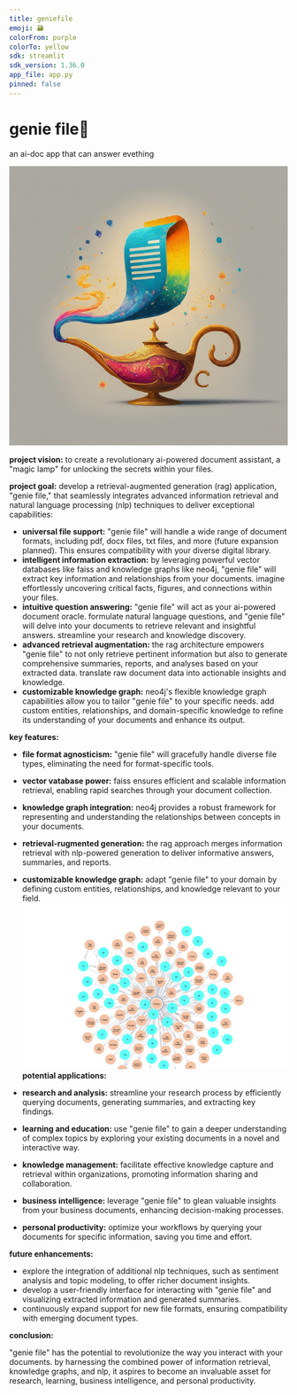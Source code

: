 ```yaml
---
title: geniefile
emoji: 🗃️
colorFrom: purple
colorTo: yellow
sdk: streamlit
sdk_version: 1.36.0
app_file: app.py
pinned: false
---
```


# genie file🚀

an ai-doc app that can answer evething

![geniefile](final%20geniefile%20image.jpg)

**project vision:** to create a revolutionary ai-powered document assistant, a "magic lamp" for unlocking the secrets within your files.

**project goal:** develop a retrieval-augmented generation (rag) application, "genie file," that seamlessly integrates advanced information retrieval and natural language processing (nlp) techniques to deliver exceptional capabilities:

* **universal file support:** "genie file" will handle a wide range of document formats, including pdf, docx files, txt files, and more (future expansion planned). This ensures compatibility with your diverse digital library.
* **intelligent information extraction:** by leveraging powerful vector databases like faiss and knowledge graphs like neo4j, "genie file" will extract key information and relationships from your documents. imagine effortlessly uncovering critical facts, figures, and connections within your files.
* **intuitive question answering:** "genie file" will act as your ai-powered document oracle. formulate natural language questions, and "genie file" will delve into your documents to retrieve relevant and insightful answers. streamline your research and knowledge discovery.
* **advanced retrieval augmentation:** the rag architecture empowers "genie file" to not only retrieve pertinent information but also to generate comprehensive summaries, reports, and analyses based on your extracted data. translate raw document data into actionable insights and knowledge.
* **customizable knowledge graph:** neo4j's flexible knowledge graph capabilities allow you to tailor "genie file" to your specific needs. add custom entities, relationships, and domain-specific knowledge to refine its understanding of your documents and enhance its output.

**key features:**

* **file format agnosticism:** "genie file" will gracefully handle diverse file types, eliminating the need for format-specific tools.
* **vector vatabase power:** faiss ensures efficient and scalable information retrieval, enabling rapid searches through your document collection.
* **knowledge graph integration:** neo4j provides a robust framework for representing and understanding the relationships between concepts in your documents.
* **retrieval-rugmented generation:** the rag approach merges information retrieval with nlp-powered generation to deliver informative answers, summaries, and reports.
* **customizable knowledge graph:** adapt "genie file" to your domain by defining custom entities, relationships, and knowledge relevant to your field.
![neo4j](visualisation%20(1).png)
**potential applications:**

* **research and analysis:** streamline your research process by efficiently querying documents, generating summaries, and extracting key findings.
* **learning and education:** use "genie file" to gain a deeper understanding of complex topics by exploring your existing documents in a novel and interactive way.
* **knowledge management:** facilitate effective knowledge capture and retrieval within organizations, promoting information sharing and collaboration.
* **business intelligence:** leverage "genie file" to glean valuable insights from your business documents, enhancing decision-making processes.
* **personal productivity:** optimize your workflows by querying your documents for specific information, saving you time and effort.

**future enhancements:**

* explore the integration of additional nlp techniques, such as sentiment analysis and topic modeling, to offer richer document insights.
* develop a user-friendly interface for interacting with "genie file" and visualizing extracted information and generated summaries.
* continuously expand support for new file formats, ensuring compatibility with emerging document types.

**conclusion:**

"genie file" has the potential to revolutionize the way you interact with your documents. by harnessing the combined power of information retrieval, knowledge graphs, and nlp, it aspires to become an invaluable asset for research, learning, business intelligence, and personal productivity.
